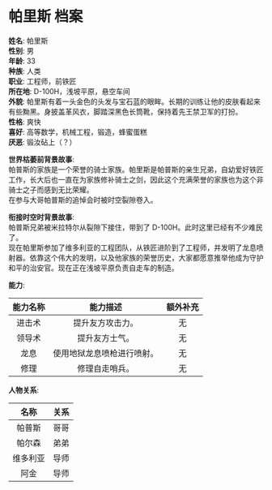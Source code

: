 # 帕里斯 档案

**姓名**: 帕里斯  
**性别**: 男  
**年龄**: 33  
**种族**: 人类  
**职业**: 工程师，前铁匠  
**所在地**: D-100H，浅坡平原，悬空车间  
**外貌**: 帕里斯有着一头金色的头发与宝石蓝的眼眸。长期的训练让他的皮肤看起来有些黝黑。身披盖革风衣，脚踏深黑色长筒靴，保持着先王禁卫军的打扮。  
**性格**: 爽快  
**喜好**: 高等数学，机械工程，锻造，蜂蜜蛋糕  
**厌恶**: 锻汝砧上（？）  

**世界枯萎前背景故事**:  
帕普斯的家族是一个荣誉的骑士家族。帕里斯是帕普斯的亲生兄弟，自幼爱好铁匠工作，长大后也一直在为家族修补骑士之剑，因此这个充满荣誉的家族也为这个非骑士之子而感到无比荣耀。  
在参与大哥帕普斯的追悼会时被时空裂隙卷入。

**衔接时空时背景故事**:  
帕普斯兄弟被米拉特尔从裂隙下接住，带到了 D-100H。此时这里已经有不少难民了。  
现在帕里斯参加了维多利亚的工程团队，从铁匠进阶到了工程师，并发明了龙息喷射器。依靠这个伟大的发明，以及他家族的荣誉历史，大家都愿意推举他成为守护和平的治安官。现在正在浅坡平原负责自走车的制造。

**能力**:

|能力名称|能力描述|额外补充|
|:---:|:---:|:---:|
|进击术|提升友方攻击力。|无|
|领导术|提升友方士气。|无|
|龙息|使用地狱龙息喷枪进行喷射。|无|
|修理|修理自走哨兵。|无|

**人物关系**:

|名称|关系|
|:---:|:---:|
|帕普斯|哥哥|
|帕尔森|弟弟|
|维多利亚|导师|
|阿金|导师|
